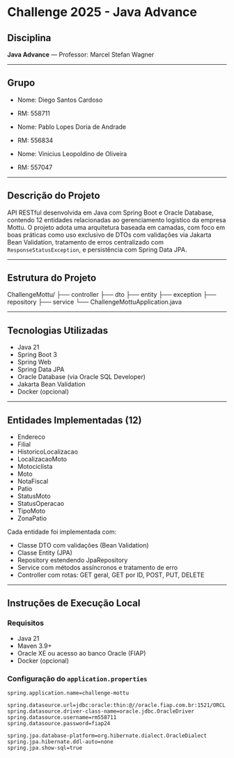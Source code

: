 # Challenge 2025 - Java Advance

## Disciplina

**Java Advance** — Professor: Marcel Stefan Wagner

---

## Grupo

* Nome: Diego Santos Cardoso  
* RM: 558711

* Nome: Pablo Lopes Doria de Andrade  
* RM: 556834

* Nome: Vinicius Leopoldino de Oliveira  
* RM: 557047

---

## Descrição do Projeto

API RESTful desenvolvida em Java com Spring Boot e Oracle Database, contendo 12 entidades relacionadas ao gerenciamento logístico da empresa Mottu. O projeto adota uma arquitetura baseada em camadas, com foco em boas práticas como uso exclusivo de DTOs com validações via Jakarta Bean Validation, tratamento de erros centralizado com `ResponseStatusException`, e persistência com Spring Data JPA.

---

## Estrutura do Projeto

ChallengeMottu/
├── controller
├── dto
├── entity
├── exception
├── repository
├── service
└── ChallengeMottuApplication.java


---

## Tecnologias Utilizadas

* Java 21
* Spring Boot 3
* Spring Web
* Spring Data JPA
* Oracle Database (via Oracle SQL Developer)
* Jakarta Bean Validation
* Docker (opcional)

---

## Entidades Implementadas (12)

* Endereco
* Filial
* HistoricoLocalizacao
* LocalizacaoMoto
* Motociclista
* Moto
* NotaFiscal
* Patio
* StatusMoto
* StatusOperacao
* TipoMoto
* ZonaPatio

Cada entidade foi implementada com:

* Classe DTO com validações (Bean Validation)
* Classe Entity (JPA)
* Repository estendendo JpaRepository
* Service com métodos assíncronos e tratamento de erro
* Controller com rotas: GET geral, GET por ID, POST, PUT, DELETE

---

## Instruções de Execução Local

### Requisitos

* Java 21
* Maven 3.9+
* Oracle XE ou acesso ao banco Oracle (FIAP)
* Docker (opcional)

### Configuração do `application.properties`

```properties
spring.application.name=challenge-mottu

spring.datasource.url=jdbc:oracle:thin:@//oracle.fiap.com.br:1521/ORCL
spring.datasource.driver-class-name=oracle.jdbc.OracleDriver
spring.datasource.username=rm558711
spring.datasource.password=fiap24

spring.jpa.database-platform=org.hibernate.dialect.OracleDialect
spring.jpa.hibernate.ddl-auto=none
spring.jpa.show-sql=true
